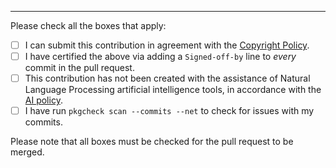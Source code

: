 <!-- Please put the pull request description above -->
<!-- This template has been copied verbatim from the main Gentoo repository. -->

---

Please check all the boxes that apply:

- [ ] I can submit this contribution in agreement with the [Copyright Policy](https://www.gentoo.org/glep/glep-0076.html#certificate-of-origin).
- [ ] I have certified the above via adding a `Signed-off-by` line to *every* commit in the pull request.
- [ ] This contribution has not been created with the assistance of Natural Language Processing artificial intelligence tools, in accordance with the [AI policy](https://wiki.gentoo.org/wiki/Project:Council/AI_policy).
- [ ] I have run `pkgcheck scan --commits --net` to check for issues with my commits.

Please note that all boxes must be checked for the pull request to be merged.
